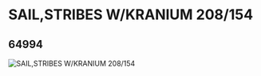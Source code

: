 # SAIL,STRIBES W/KRANIUM 208/154
## 64994
![SAIL,STRIBES W/KRANIUM 208/154](https://lc-www-live-s.legocdn.com/media/bricks/5/2/4540393.jpg)